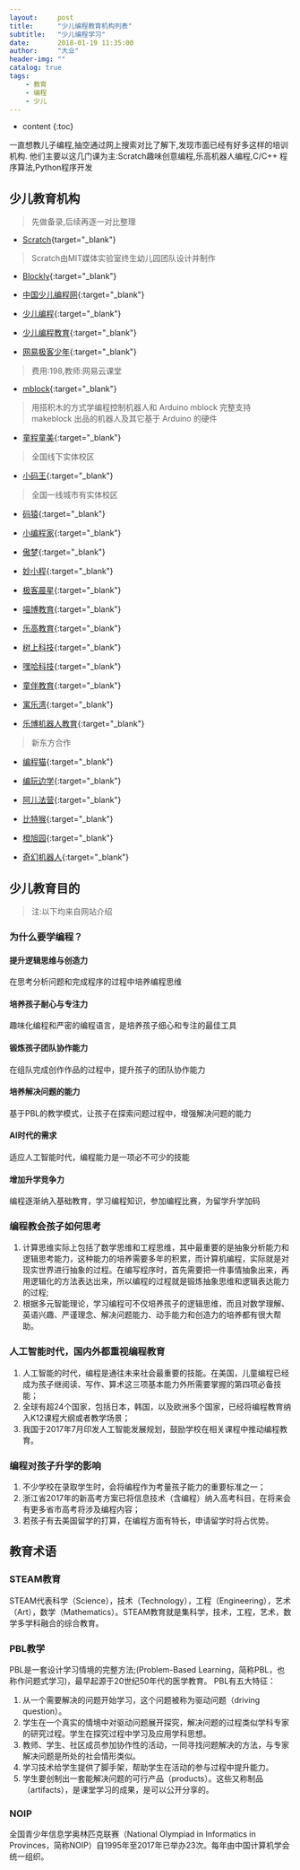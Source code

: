 ```yaml
---
layout:     post
title:      "少儿编程教育机构列表"
subtitle:   "少儿编程学习"
date:       2018-01-19 11:35:00
author:     "大业"
header-img: ""
catalog: true
tags:
    - 教育
    - 编程
    - 少儿
---
```


* content
{:toc}

一直想教儿子编程,抽空通过网上搜索对比了解下,发现市面已经有好多这样的培训机构.
他们主要以这几门课为主:Scratch趣味创意编程,乐高机器人编程,C/C++ 程序算法,Python程序开发





## 少儿教育机构
>先做备录,后续再逐一对比整理

+ [Scratch](https://scratch.mit.edu/){target="_blank"}
>Scratch由MIT媒体实验室终生幼儿园团队设计并制作

+ [Blockly](https://developers.google.com/blockly/){:target="_blank"}

+ [中国少儿编程网](http://www.kidscode.cn){:target="_blank"}

+ [少儿编程](http://www.shaoerbianchengwang.com/){:target="_blank"}

+ [少儿编程教育](http://www.shaoerbc.org/){:target="_blank"}

+ [网易极客少年](http://geek.163.com/){:target="_blank"}
>费用:198,教师:网易云课堂

+ [mblock](http://www.mblock.cc/zh-home/){:target="_blank"}
>用搭积木的方式学编程控制机器人和 Arduino
mblock 完整支持 makeblock 出品的机器人及其它基于 Arduino 的硬件

+ [童程童美](http://www.it61.cn/){:target="_blank"}
>全国线下实体校区

+ [小码王](http://www.xiaoma.wang){:target="_blank"}
>全国一线城市有实体校区

+ [码猿](http://www.imayuan.com/){:target="_blank"}

+ [小编程家](https://www.itbegin.com/app/kid/home){:target="_blank"}

+ [傲梦](https://www.all-dream.com/){:target="_blank"}

+ [妙小程](http://www.miaocode.com/){:target="_blank"}

+ [极客晨星](https://www.geek-8.com/){:target="_blank"}

+ [喵博教育](https://www.miaobostem.com/){:target="_blank"}

+ [乐高教育](https://education.lego.com/zh-cn){:target="_blank"}

+ [树上科技](www.bettertree.cn/){:target="_blank"}

+ [嘿哈科技](http://www.heyha.com/){:target="_blank"}

+ [童伴教育](http://www.tbjiaoyu.com/){:target="_blank"}

+ [寓乐湾](http://www.stemedu.cn/){:target="_blank"}

+ [乐博机器人教育](http://www.roborobo.top/){:target="_blank"}
>新东方合作

+ [编程猫](https://www.codemao.cn){:target="_blank"}

+ [编玩边学](https://www.codemao.cn){:target="_blank"}

+ [阿儿法营](http://www.aerfaying.org/){:target="_blank"}

+ [比特猴](https://bitmonkey.cn/#/){:target="_blank"}

+ [橙旭园](https://www.cxy61.com/index-image/index.html){:target="_blank"}

+ [奇幻机器人](http://www.qihuanrobot.com/){:target="_blank"}


## 少儿教育目的
>注:以下均来自网站介绍

### 为什么要学编程？
#### 提升逻辑思维与创造力
在思考分析问题和完成程序的过程中培养编程思维

#### 培养孩子耐心与专注力
趣味化编程和严密的编程语言，是培养孩子细心和专注的最佳工具

#### 锻炼孩子团队协作能力
在组队完成创作作品的过程中，提升孩子的团队协作能力

#### 培养解决问题的能力
基于PBL的教学模式，让孩子在探索问题过程中，增强解决问题的能力

#### AI时代的需求
适应人工智能时代，编程能力是一项必不可少的技能

#### 增加升学竞争力
编程逐渐纳入基础教育，学习编程知识，参加编程比赛，为留学升学加码


### 编程教会孩子如何思考
1. 计算思维实际上包括了数学思维和工程思维，其中最重要的是抽象分析能力和逻辑思考能力，这种能力的培养需要多年的积累，而计算机编程，实际就是对现实世界进行抽象的过程。在编写程序时，首先需要把一件事情抽象出来，再用逻辑化的方法表达出来，所以编程的过程就是锻炼抽象思维和逻辑表达能力的过程;
2. 根据多元智能理论，学习编程可不仅培养孩子的逻辑思维，而且对数学理解、英语兴趣、严谨理念、解决问题能力、动手能力和创造力的培养都有很大帮助。

### 人工智能时代，国内外都重视编程教育
1. 人工智能的时代，编程是通往未来社会最重要的技能。在美国，儿童编程已经成为孩子继阅读、写作、算术这三项基本能力外所需要掌握的第四项必备技能；
2. 全球有超24个国家，包括日本，韩国，以及欧洲多个国家，已经将编程教育纳入K12课程大纲或者教学场景；
3. 我国于2017年7月印发人工智能发展规划，鼓励学校在相关课程中推动编程教育。

### 编程对孩子升学的影响
1. 不少学校在录取学生时，会将编程作为考量孩子能力的重要标准之一；
2. 浙江省2017年的新高考方案已将信息技术（含编程）纳入高考科目，在将来会有更多省市高考将涉及编程内容；
3. 若孩子有去美国留学的打算，在编程方面有特长，申请留学时将占优势。


## 教育术语
### STEAM教育
STEAM代表科学（Science），技术（Technology），工程（Engineering），艺术（Art），数学（Mathematics）。STEAM教育就是集科学，技术，工程，艺术，数学多学科融合的综合教育。

### PBL教学
PBL是一套设计学习情境的完整方法;(Problem-Based Learning，简称PBL，也称作问题式学习)，最早起源于20世纪50年代的医学教育。
PBL有五大特征：
1. 从一个需要解决的问题开始学习，这个问题被称为驱动问题（driving question）。
2. 学生在一个真实的情境中对驱动问题展开探究，解决问题的过程类似学科专家的研究过程。学生在探究过程中学习及应用学科思想。
3. 教师、学生、社区成员参加协作性的活动，一同寻找问题解决的方法，与专家解决问题是所处的社会情形类似。
4. 学习技术给学生提供了脚手架，帮助学生在活动的参与过程中提升能力。
5. 学生要创制出一套能解决问题的可行产品（products）。这些又称制品（artifacts），是课堂学习的成果，是可以公开分享的。

### NOIP
全国青少年信息学奥林匹克联赛（National Olympiad in Informatics in Provinces，简称NOIP）自1995年至2017年已举办23次。每年由中国计算机学会统一组织。
